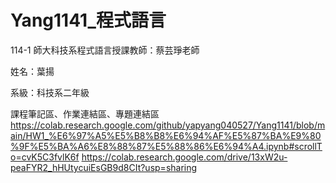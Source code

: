 # Yang1141_程式語言
114-1 師大科技系程式語言授課教師：蔡芸琤老師

姓名：葉揚

系級：科技系二年級

課程筆記區、作業連結區、專題連結區
https://colab.research.google.com/github/yapyang040527/Yang1141/blob/main/HW1_%E6%97%A5%E5%B8%B8%E6%94%AF%E5%87%BA%E9%80%9F%E5%BA%A6%E8%88%87%E5%88%86%E6%94%A4.ipynb#scrollTo=cvK5C3fvlK6f
https://colab.research.google.com/drive/13xW2u-peaFYR2_hHUtycuiEsGB9d8CIt?usp=sharing
